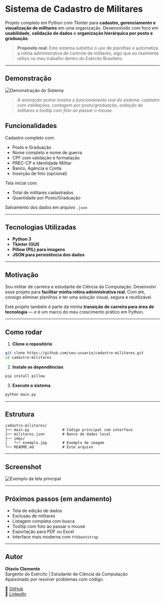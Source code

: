 #  Sistema de Cadastro de Militares

Projeto completo em Python com Tkinter para **cadastro, gerenciamento e visualização de militares** em uma organização. Desenvolvido com foco em **usabilidade**, **validação de dados** e **organização hierárquica por posto e graduação**.

>  **Propósito real:** Este sistema substitui o uso de planilhas e automatiza a rotina administrativa de controle de militares, algo que eu realmente utilizo no meu trabalho dentro do Exército Brasileiro.

---
##  Demonstração

![Demonstração do Sistema](gif-execucao.gif)

> *A animação acima mostra o funcionamento real do sistema: cadastro com validações, contagem por posto/graduação, exibição de militares e tooltip com foto ao passar o mouse.*
##  Funcionalidades

 Cadastro completo com:
- Posto e Graduação  
- Nome completo e nome de guerra  
- CPF com validação e formatação  
- PREC-CP e Identidade Militar  
- Banco, Agência e Conta  
- Inserção de foto (opcional)

 Tela inicial com:
- Total de militares cadastrados  
- Quantidade por Posto/Graduação

 Salvamento dos dados em arquivo `.json`

---

##  Tecnologias Utilizadas

- **Python 3**
- **Tkinter (GUI)**
- **Pillow (PIL) para imagens**
- **JSON para persistência dos dados**

---

##  Motivação

Sou militar de carreira e estudante de Ciência da Computação. Desenvolvi esse projeto para **facilitar minha rotina administrativa real**. Com ele, consigo eliminar planilhas e ter uma solução visual, segura e reutilizável.

Este projeto também é parte da minha **transição de carreira para área de tecnologia** — e é um marco do meu crescimento prático em Python.

---

##  Como rodar

1. **Clone o repositório**
```bash
git clone https://github.com/seu-usuario/cadastro-militares.git
cd cadastro-militares
```

2. **Instale as dependências**
```bash
pip install pillow
```

3. **Execute o sistema**
```bash
python main.py
```

---

##  Estrutura

```
cadastro-militares/
├── main.py               # Código principal com interface
├── militares.json        # Banco de dados local
├── imgs/
│   └── exemplo.jpg       # Exemplo de imagem
└── README.md             # Este arquivo
```

---

##  Screenshot

![Exemplo da tela principal](imgs/exemplo.jpg)

---

##  Próximos passos (em andamento)

-  Tela de edição de dados  
-  Exclusão de militares  
-  Listagem completa com busca  
-  Tooltip com foto ao passar o mouse  
-  Exportação para PDF ou Excel  
-  Interface mais moderna com `ttkbootstrap`

---

##  Autor

**Otavio Clemente**  
Sargento do Exército | Estudante de Ciência da Computação  
Apaixonado por resolver problemas com código.

🔗 [GitHub](https://github.com/OtavioClemente-bit)  
🔗 [LinkedIn](https://www.linkedin.com/in/otavio-clemente-36056b2b5/)
